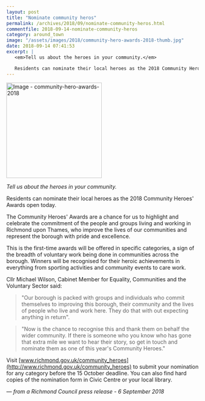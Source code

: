 ```yaml
---
layout: post
title: "Nominate community heros"
permalink: /archives/2018/09/nominate-community-heros.html
commentfile: 2018-09-14-nominate-community-heros
category: around_town
image: "/assets/images/2018/community-hero-awards-2018-thumb.jpg"
date: 2018-09-14 07:41:53
excerpt: |
   <em>Tell us about the heroes in your community.</em>

   Residents can nominate their local heroes as the 2018 Community Heroes' Awards open today.
---
```

<a href="/assets/images/2018/community-hero-awards-2018.jpg" title="Click for a larger image"><img src="/assets/images/2018/community-hero-awards-2018-thumb.jpg" width="250" alt="Image - community-hero-awards-2018"  class="photo right"/></a>

<em>Tell us about the heroes in your community.</em>

Residents can nominate their local heroes as the 2018 Community Heroes' Awards open today.

The Community Heroes' Awards are a chance for us to highlight and celebrate the commitment of the people and groups living and working in Richmond upon Thames, who improve the lives of our communities and represent the borough with pride and excellence.

This is the first-time awards will be offered in specific categories, a sign of the breadth of voluntary work being done in communities across the borough. Winners will be recognised for their heroic achievements in everything from sporting activities and community events to care work.

Cllr Michael Wilson, Cabinet Member for Equality, Communities and the Voluntary Sector said:

> "Our borough is packed with groups and individuals who commit themselves to improving this borough, their community and the lives of people who live and work here. They do that with out expecting anything in return".


> "Now is the chance to recognise this and thank them on behalf the wider community. If there is someone who you know who has gone that extra mile we want to hear their story, so get in touch and nominate them as one of this year's Community Heroes."


Visit [www.richmond.gov.uk/community_heroes](http://www.richmond.gov.uk/community_heroes) to submit your nomination for any category before the 15 October deadline. You can also find hard copies of the nomination form in Civic Centre or your local library.

<cite>&mdash; from a Richmond Council press release - 6 September 2018</cite>
